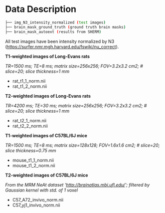 # Data Description #

```bash
├── img_N3_intensity_normalized (test images)
├── brain_mask_ground_truth (ground truth brain masks)
├── brain_mask_autoext (results from SHERM)
```

All test images have been intensity normalized by N3 (https://surfer.nmr.mgh.harvard.edu/fswiki/nu_correct). 

**T1-weighted images of Long-Evans rats** 

*TR=1500 ms; TE=8 ms; matrix size=256x256; FOV=3.2x3.2 cm2; # slice=20; slice thickness=1 mm*
- rat_t1_1_norm.nii
- rat_t1_2_norm.nii

**T2-weighted images of Long-Evans rats**

*TR=4200 ms; TE=30 ms; matrix size=256x256; FOV=3.2x3.2 cm2; # slice=20; slice thickness=1 mm*
- rat_t2_1_norm.nii
- rat_t2_2_norm.nii

**T1-weighted images of C57BL/6J mice**

*TR=1500 ms; TE=8 ms; matrix size=128x128; FOV=1.6x1.6 cm2; # slice=20; slice thickness=0.75 mm*
- mouse_t1_1_norm.nii
- mouse_t1_2_norm.nii

**T2-weighted images of C57BL/6J mice**

*From the MRM NeAt dataset 'http://brainatlas.mbi.ufl.edu/'; filtered by Gaussian kernel with std. of 1 voxel*

- C57_A72_invivo_norm.nii
- C57_yj1_invivo_norm.nii
